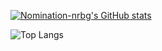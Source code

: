 [![Nomination-nrbg's GitHub stats](https://github-readme-stats.vercel.app/api?username=Nomination-nrb)](https://github.com/anuraghazra/github-readme-stats)

![Top Langs](https://github-readme-stats.vercel.app/api/top-langs/?username=Nomination-nrb&size_weight=0.5&count_weight=0.5)

